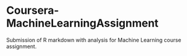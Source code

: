 # Coursera-MachineLearningAssignment
Submission of R markdown with analysis for Machine Learning course assignment.
